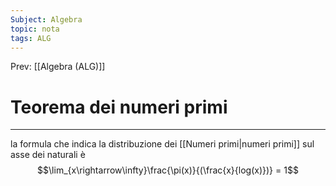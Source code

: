```yaml
---
Subject: Algebra
topic: nota
tags: ALG
---
```


Prev: [[Algebra (ALG)]]

# Teorema dei numeri primi
---
la formula che indica la distribuzione dei [[Numeri primi|numeri primi]] sul asse dei naturali è  
$$\lim_{x\rightarrow\infty}\frac{\pi(x)}{(\frac{x}{log(x)})} = 1$$